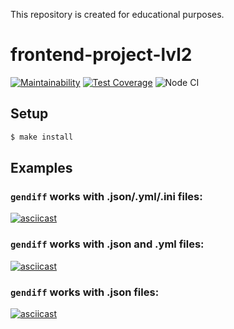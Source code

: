 This repository is created for educational purposes.

# frontend-project-lvl2

[![Maintainability](https://api.codeclimate.com/v1/badges/93a94c70e4c736216832/maintainability)](https://codeclimate.com/github/philosatom/frontend-project-lvl2/maintainability)
[![Test Coverage](https://api.codeclimate.com/v1/badges/93a94c70e4c736216832/test_coverage)](https://codeclimate.com/github/philosatom/frontend-project-lvl2/test_coverage)
![Node CI](https://github.com/philosatom/frontend-project-lvl2/workflows/Node%20CI/badge.svg)

## Setup
```sh
$ make install
```

## Examples
### `gendiff` works with .json/.yml/.ini files:
[![asciicast](https://asciinema.org/a/350843.svg)](https://asciinema.org/a/350843)
### `gendiff` works with .json and .yml files:
[![asciicast](https://asciinema.org/a/350817.svg)](https://asciinema.org/a/350817)
### `gendiff` works with .json files:
[![asciicast](https://asciinema.org/a/350585.svg)](https://asciinema.org/a/350585)

